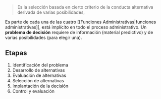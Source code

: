 > Es la selección basada en cierto criterio de la conducta alternativa derivada de varias posibilidades,

Es parte de cada una de las cuatro [[Funciones Administrativas|funciones administrativas]], está implícito en todo el proceso administrativo. Un **problema de decisión** requiere de información (material predictivo) y de varias posibilidades (para elegir una).

## Etapas
1. Identificación del problema
2. Desarrollo de alternativas
3. Evaluación de alternativas
4. Selección de alternativas
5. Implantación de la decisión
6. Control y evaluación